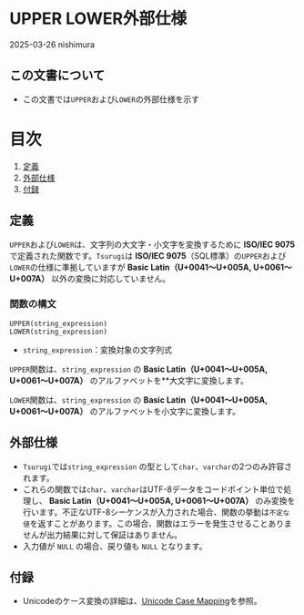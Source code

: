 # UPPER LOWER外部仕様

2025-03-26 nishimura

## この文書について

* この文書では`UPPER`および`LOWER`の外部仕様を示す

# 目次

1. [定義](#定義)
2. [外部仕様](#外部仕様)
3. [付録](#付録)

## 定義

`UPPER`および`LOWER`は、文字列の大文字・小文字を変換するために **ISO/IEC 9075** で定義された関数です。`Tsurugi`は **ISO/IEC 9075**（SQL標準）の`UPPER`および`LOWER`の仕様に準拠していますが **Basic Latin（U+0041～U+005A, U+0061～U+007A）** 以外の変換に対応していません。

### 関数の構文

```
UPPER(string_expression)
LOWER(string_expression)
```

* `string_expression`：変換対象の文字列式

`UPPER`関数は、`string_expression` の **Basic Latin（U+0041～U+005A, U+0061～U+007A）** のアルファベットを**大文字に変換します。

`LOWER`関数は、`string_expression` の **Basic Latin（U+0041～U+005A, U+0061～U+007A）** のアルファベットを小文字に変換します。

## 外部仕様

* `Tsurugi`では`string_expression` の型として`char`、`varchar`の2つのみ許容されます。
* これらの関数では`char`、`varchar`はUTF-8データをコードポイント単位で処理し、 **Basic Latin（U+0041～U+005A, U+0061～U+007A）** のみ変換を行います。不正なUTF-8シーケンスが入力された場合、関数の挙動は`不定な値`を返すことがあります。この場合、関数はエラーを発生させることありませんが出力結果に対して保証はありません。
* 入力値が `NULL` の場合、戻り値も `NULL` となります。


## 付録

* Unicodeのケース変換の詳細は、[Unicode Case Mapping](https://unicode.org/charts/)を参照。


